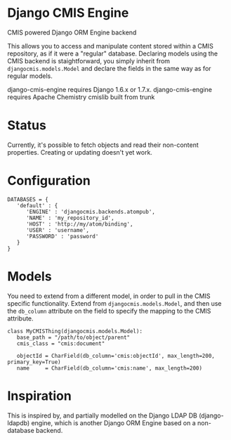 Django CMIS Engine
==================

CMIS powered Django ORM Engine backend 

This allows you to access and manipulate content stored within a CMIS 
repository, as if it were a "regular" database. Declaring models using
the CMIS backend is staightforward, you simply inherit from 
`djangocmis.models.Model` and declare the fields in the same way as for
regular models.

django-cmis-engine requires Django 1.6.x or 1.7.x.
django-cmis-engine requires Apache Chemistry cmislib built from trunk

Status
======

Currently, it's possible to fetch objects and read their non-content
properties. Creating or updating doesn't yet work.

Configuration
=============

    DATABASES = {
       'default' : {
          'ENGINE' : 'djangocmis.backends.atompub',
          'NAME' : 'my_repository_id',
          'HOST' : 'http://my/atom/binding',
          'USER' : 'username',
          'PASSWORD' : 'password'
       }
    }

Models
======

You need to extend from a different model, in order to pull in the CMIS 
specific functionality. Extend from `djangocmis.models.Model`, and then use
the `db_column` attribute on the field to specify the mapping to the CMIS
attribute.

    class MyCMISThing(djangocmis.models.Model):
       base_path = "/path/to/object/parent"
       cmis_class = "cmis:document"
    
       objectId = CharField(db_column='cmis:objectId', max_length=200, primary_key=True)
       name     = CharField(db_column='cmis:name', max_length=200)

Inspiration
===========

This is inspired by, and partially modelled on the Django LDAP DB 
(django-ldapdb) engine, which is another Django ORM Engine based
on a non-database backend.
